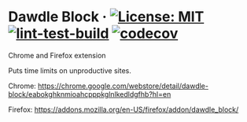 # Dawdle Block &middot; [![License: MIT](https://img.shields.io/badge/License-MIT-blue.svg)](https://github.com/birusq/dawdle-block/blob/master/LICENSE) [![lint-test-build](https://github.com/birusq/dawdle-block/actions/workflows/lint-test-build.yml/badge.svg)](https://github.com/birusq/dawdle-block/actions/workflows/lint-test-build.yml) [![codecov](https://codecov.io/gh/birusq/dawdle-block/branch/master/graph/badge.svg?token=R59PXQI70Q)](https://codecov.io/gh/birusq/dawdle-block)

Chrome and Firefox extension

Puts time limits on unproductive sites.

Chrome:
https://chrome.google.com/webstore/detail/dawdle-block/eabokghknmioahcpppkglnlkedldgfhb?hl=en

Firefox:
https://addons.mozilla.org/en-US/firefox/addon/dawdle_block/
